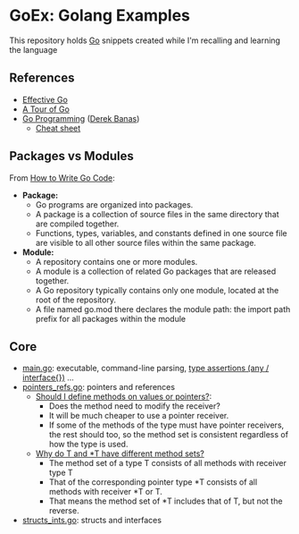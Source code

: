 # GoEx: Golang Examples

This repository holds [Go](https://go.dev/) snippets created while I'm recalling and learning the language

## References

* [Effective Go](https://go.dev/doc/effective_go)
* [A Tour of Go](https://go.dev/tour/)
* [Go Programming](https://www.youtube.com/watch?v=CF9S4QZuV30) ([Derek Banas](https://www.youtube.com/@derekbanas))
  * [Cheat sheet](https://www.newthinktank.com/2015/02/go-programming-tutorial/)

## Packages vs Modules

From [How to Write Go Code](https://go.dev/doc/code):

* **Package:**
  * Go programs are organized into packages.
  * A package is a collection of source files in the same directory that are compiled together.
  * Functions, types, variables, and constants defined in one source file are visible to all other source files within the same package.
* **Module:**
  * A repository contains one or more modules.
  * A module is a collection of related Go packages that are released together.
  * A Go repository typically contains only one module, located at the root of the repository.
  * A file named go.mod there declares the module path: the import path prefix for all packages within the module

## Core

- [main.go](https://github.com/sfmunoz/goex/blob/main/main.go): executable, command-line parsing, [type assertions (any / interface{})](https://go.dev/tour/methods/15) ...
- [pointers_refs.go](https://github.com/sfmunoz/goex/blob/main/pointers_refs/pointers_refs.go): pointers and references
  - [Should I define methods on values or pointers?](https://go.dev/doc/faq#methods_on_values_or_pointers):
    - Does the method need to modify the receiver?
    - It will be much cheaper to use a pointer receiver.
    - If some of the methods of the type must have pointer receivers, the rest should too, so the method set is consistent regardless of how the type is used.
  - [Why do T and *T have different method sets?](https://go.dev/doc/faq#different_method_sets)
    - The method set of a type T consists of all methods with receiver type T
    - That of the corresponding pointer type *T consists of all methods with receiver *T or T.
    - That means the method set of *T includes that of T, but not the reverse.
- [structs_ints.go](https://github.com/sfmunoz/goex/blob/main/structs_ints/structs_ints.go): structs and interfaces
